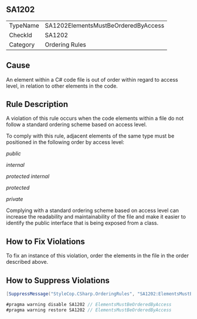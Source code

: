 ﻿## SA1202

<table>
<tr>
  <td>TypeName</td>
  <td>SA1202ElementsMustBeOrderedByAccess</td>
</tr>
<tr>
  <td>CheckId</td>
  <td>SA1202</td>
</tr>
<tr>
  <td>Category</td>
  <td>Ordering Rules</td>
</tr>
</table>

## Cause

An element within a C# code file is out of order within regard to access level, in relation to other elements in the code.

## Rule Description

A violation of this rule occurs when the code elements within a file do not follow a standard ordering scheme based on access level.

To comply with this rule, adjacent elements of the same type must be positioned in the following order by access level:

*public*

*internal*

*protected internal*

*protected*

*private*



Complying with a standard ordering scheme based on access level can increase the readability and maintainability of the file and make it easier to identify the public interface that is being exposed from a class.

## How to Fix Violations

To fix an instance of this violation, order the elements in the file in the order described above.

## How to Suppress Violations

```csharp
[SuppressMessage("StyleCop.CSharp.OrderingRules", "SA1202:ElementsMustBeOrderedByAccess", Justification = "Reviewed.")]
```

```csharp
#pragma warning disable SA1202 // ElementsMustBeOrderedByAccess
#pragma warning restore SA1202 // ElementsMustBeOrderedByAccess
```
